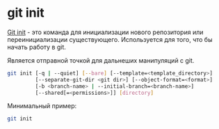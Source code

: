 # git init

[Git init](https://git-scm.com/docs/git-init) - это команда для инициализации нового репозитория или переинициализации существующего. Используется для того, что бы начать работу в git.

Является отправной точкой для дальнеших манипуляций с git.


```bash
git init [-q | --quiet] [--bare] [--template=<template_directory>]
         [--separate-git-dir <git dir>] [--object-format=<format>]
         [-b <branch-name> | --initial-branch=<branch-name>]
         [--shared[=<permissions>]] [directory]
```

Минимальный пример:

```bash
git init
```